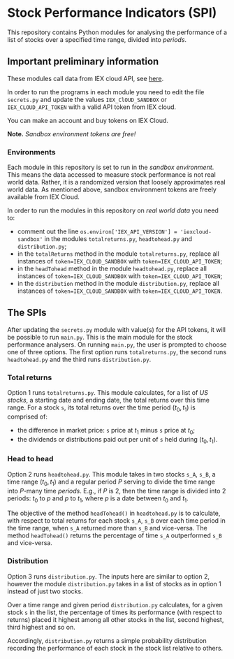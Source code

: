 # Stock Performance Indicators (SPI)

This repository contains Python modules for analysing the performance of a list of stocks over a specified time range, divided into *periods*.

## Important preliminary information

These modules call data from IEX cloud API, see [here](https://iexcloud.io/). 

In order to run the programs in each module you need to edit the file `secrets.py` and update the values `IEX_ClOUD_SANDBOX` or `IEX_CLOUD_API_TOKEN` with a valid API token from IEX cloud. 

You can make an account and buy tokens on IEX Cloud.

**Note.** *Sandbox environment tokens are free!*

### Environments

Each module in this repository is set to run in the *sandbox environment*. This means the data accessed to measure stock performance is not real world data. Rather, it is a randomized version that loosely approximates real world data. As mentioned above, sandbox environment tokens are freely available from IEX Cloud.

In order to run the modules in this repository on *real world data* you need to: 

- comment out the line `os.environ['IEX_API_VERSION'] = 'iexcloud-sandbox'` in the modules `totalreturns.py`, `headtohead.py` and `distribution.py`;
- in the `totalReturns` method in the module `totalreturns.py`, replace all instances of `token=IEX_CLOUD_SANDBOX` with `token=IEX_CLOUD_API_TOKEN`;
- in the `headTohead` method in the module `headtohead.py`, replace all instances of `token=IEX_CLOUD_SANDBOX` with `token=IEX_CLOUD_API_TOKEN`;
- in the `distribution` method in the module `distribution.py`, replace all instances of `token=IEX_CLOUD_SANDBOX` with `token=IEX_CLOUD_API_TOKEN`.

## The SPIs

After updating the `secrets.py` module with value(s) for the API tokens, it will be possible to run `main.py`. This is the main module for the stock performance analysers. On running `main.py`, the user is prompted to choose one of three options. The first option runs `totalreturns.py`, the second runs `headtohead.py` and the third runs `distribution.py`.

### Total returns

Option 1 runs `totalreturns.py`. This module calculates, for a list of *US stocks*, a starting date and ending date, the total returns over this time range. For a stock `s`, its total returns over the time period $(t_0, t_1)$ is comprised of: 

- the difference in market price: `s` price at $t_1$ minus `s` price at $t_0$;
- the dividends or distributions paid out per unit of `s` held during $(t_0, t_1)$.

### Head to head

Option 2 runs `headtohead.py`. This module takes in two stocks `s_A`, `s_B`, a time range $(t_0, t_1)$ and a regular period $P$ serving to divide the time range into $P$-many time *periods*. E.g., if $P$ is $2$, then the time range is divided into $2$ periods: $t_0$ to $p$ and $p$ to $t_1$, where $p$ is a date between $t_0$ and $t_1$.

The objective of the method `headTohead()` in `headtohead.py` is to calculate, with respect to total returns for each stock `s_A`, `s_B` over each time period in the time range, when `s_A` returned more than `s_B` and vice-versa. The method `headTohead()` returns the percentage of time `s_A` outperformed `s_B` and vice-versa.

### Distribution

Option 3 runs `distribution.py`. The inputs here are similar to option 2, however the module `distribution.py` takes in a list of stocks as in option 1 instead of just two stocks. 

Over a time range and given period `distribution.py` calculates, for a given stock `s` in the list, the percentage of times its performance (with respect to returns) placed it highest among all other stocks in the list, second highest, third highest and so on. 

Accordingly, `distribution.py` returns a simple probability distribution recording the performance of each stock in the stock list relative to others.
